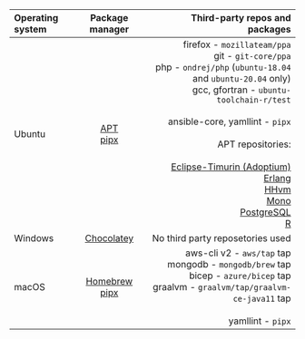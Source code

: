 | Operating system | Package manager | Third-party repos and packages |
| :---        |     :---:      |          ---: |
| Ubuntu      | [APT](https://wiki.debian.org/Apt) <br/> [pipx](https://pypa.github.io/pipx)        | firefox - `mozillateam/ppa` <br> git - `git-core/ppa` <br/> php - `ondrej/php` (`ubuntu-18.04` and `ubuntu-20.04` only) <br/> gcc, gfortran -  `ubuntu-toolchain-r/test` <br/><br/>ansible-core, yamllint - `pipx` <br/><br/> APT repositories: <br/><br/> [Eclipse-Timurin (Adoptium)](https://packages.adoptium.net/artifactory/deb) <br/> [Erlang](https://packages.erlang-solutions.com/ubuntu) <br/> [HHvm](https://dl.hhvm.com/ubuntu) <br/> [Mono](https://download.mono-project.com/repo/ubuntu) <br/> [PostgreSQL](https://apt.postgresql.org/pub/repos/apt) </br> [R](https://cloud.r-project.org/bin/linux/ubuntu)|
| Windows     | [Chocolatey](https://chocolatey.org)  | No third party reposetories used     |
| macOS       | [Homebrew](https://homebrew.sh)  <br/> [pipx](https://pypa.github.io/pipx/)          | aws-cli v2 - `aws/tap` tap <br/> mongodb - `mongodb/brew` tap </br> bicep - `azure/bicep` tap </br> graalvm - `graalvm/tap/graalvm-ce-java11` tap <br/><br/> yamllint - `pipx`|                      
